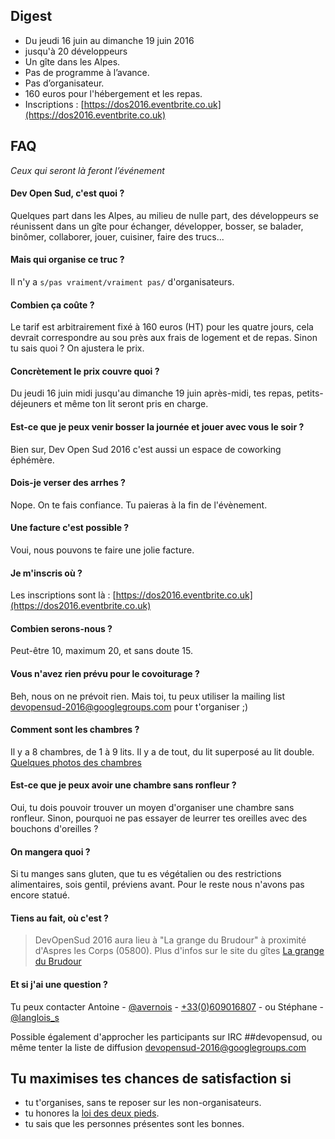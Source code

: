 ## Digest

* Du jeudi 16 juin au dimanche 19 juin 2016
* jusqu'à 20 développeurs
* Un gîte dans les Alpes.
* Pas de programme à l’avance.
* Pas d’organisateur.
* 160 euros pour l'hébergement et les repas.
* Inscriptions : [https://dos2016.eventbrite.co.uk](https://dos2016.eventbrite.co.uk)

## FAQ

*Ceux qui seront là feront l’événement*

#### Dev Open Sud, c'est quoi ?

Quelques part dans les Alpes, au milieu de nulle part, des développeurs se réunissent dans un gîte pour échanger, développer, bosser, se balader, binômer, collaborer, jouer, cuisiner, faire des trucs...

#### Mais qui organise ce truc ?

Il n'y a ``s/pas vraiment/vraiment pas/`` d'organisateurs.

#### Combien ça coûte ?

Le tarif est arbitrairement fixé à 160 euros (HT) pour les quatre jours, cela devrait correspondre au sou près aux frais de logement et de repas. Sinon tu sais quoi ? On ajustera le prix.

#### Concrètement le prix couvre quoi ?

Du jeudi 16 juin midi jusqu'au dimanche 19 juin après-midi, tes repas, petits-déjeuners et même ton lit seront pris en charge.


#### Est-ce que je peux venir bosser la journée et jouer avec vous le soir ?

Bien sur, Dev Open Sud 2016 c'est aussi un espace de coworking éphémère.

#### Dois-je verser des arrhes ?

Nope. On te fais confiance. Tu paieras à la fin de l'évènement.

#### Une facture c'est possible ?

Voui, nous pouvons te faire une jolie facture.

#### Je m'inscris où ?

Les inscriptions sont là : [https://dos2016.eventbrite.co.uk](https://dos2016.eventbrite.co.uk)

#### Combien serons-nous ?

Peut-être 10, maximum 20, et sans doute 15.

#### Vous n'avez rien prévu pour le covoiturage ?

Beh, nous on ne prévoit rien. Mais toi, tu peux utiliser la mailing list [devopensud-2016@googlegroups.com](https://groups.google.com/d/forum/devopensud-2016) pour t'organiser ;)

#### Comment sont les chambres ?

Il y a 8 chambres, de 1 à 9 lits. Il y a de tout, du lit superposé au lit double. [Quelques photos des chambres](http://www.grangedebrudour.com/crbst_1.html)

#### Est-ce que je peux avoir une chambre sans ronfleur ?

Oui, tu dois pouvoir trouver un moyen d'organiser une chambre sans ronfleur. Sinon, pourquoi ne pas essayer de leurrer tes oreilles avec des bouchons d'oreilles ?

#### On mangera quoi ?

Si tu manges sans gluten, que tu es végétalien ou des restrictions alimentaires, sois gentil, préviens avant. Pour le reste nous n'avons pas encore statué.

#### Tiens au fait, où c'est ?

> DevOpenSud 2016 aura lieu à "La grange du Brudour" à proximité d'Aspres les Corps (05800). Plus d'infos sur le site du gîtes [La grange du Brudour](http://www.grangedebrudour.com/)

#### Et si j'ai une question ?

Tu peux contacter Antoine - [@avernois](http://twitter.com/avernois) - [+33(0)609016807](tel:+33609016807) - ou Stéphane - [@langlois_s](http://twitter.com/langlois_s)

Possible également d'approcher les participants sur IRC ##devopensud, ou même tenter la liste de diffusion [devopensud-2016@googlegroups.com](https://groups.google.com/d/forum/devopensud-2016)

## Tu maximises tes chances de satisfaction si

* tu t'organises, sans te reposer sur les non-organisateurs.
* tu honores la [loi des deux pieds](https://fr.wikipedia.org/wiki/M%C3%A9thodologie_open_space#M.C3.A9thode).
* tu sais que les personnes présentes sont les bonnes.
